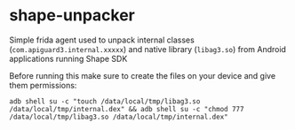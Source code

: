 # shape-unpacker

Simple frida agent used to unpack internal classes (`com.apiguard3.internal.xxxxx`) and native library (`libag3.so`) from Android applications running Shape SDK

Before running this make sure to create the files on your device and give them permissions:

`adb shell su -c "touch /data/local/tmp/libag3.so /data/local/tmp/internal.dex" && adb shell su -c "chmod 777 /data/local/tmp/libag3.so /data/local/tmp/internal.dex"`